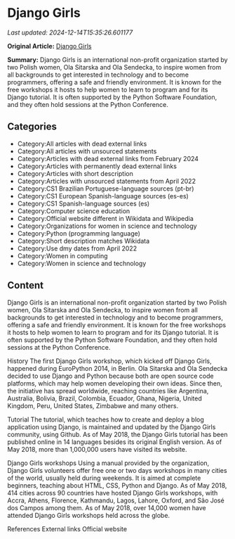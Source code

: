 # Django Girls

_Last updated: 2024-12-14T15:35:26.601177_

**Original Article:** [Django Girls](https://en.wikipedia.org/wiki/Django_Girls)

**Summary:** Django Girls is an international non-profit organization started by two Polish women, Ola Sitarska and Ola Sendecka, to inspire women from all backgrounds to get interested in technology and to become programmers, offering a safe and friendly environment. It is known for the free workshops it hosts to help women to learn to program and for its Django tutorial. It is often supported by the Python Software Foundation, and they often hold sessions at the Python Conference.

## Categories
- Category:All articles with dead external links
- Category:All articles with unsourced statements
- Category:Articles with dead external links from February 2024
- Category:Articles with permanently dead external links
- Category:Articles with short description
- Category:Articles with unsourced statements from April 2022
- Category:CS1 Brazilian Portuguese-language sources (pt-br)
- Category:CS1 European Spanish-language sources (es-es)
- Category:CS1 Spanish-language sources (es)
- Category:Computer science education
- Category:Official website different in Wikidata and Wikipedia
- Category:Organizations for women in science and technology
- Category:Python (programming language)
- Category:Short description matches Wikidata
- Category:Use dmy dates from April 2022
- Category:Women in computing
- Category:Women in science and technology

## Content

Django Girls is an international non-profit organization started by two Polish women, Ola Sitarska and Ola Sendecka, to inspire women from all backgrounds to get interested in technology and to become programmers, offering a safe and friendly environment. It is known for the free workshops it hosts to help women to learn to program and for its Django tutorial. It is often supported by the Python Software Foundation, and they often hold sessions at the Python Conference.

History
The first Django Girls workshop, which kicked off Django Girls, happened during EuroPython 2014, in Berlin.  Ola Sitarska and Ola Sendecka decided to use Django and Python because both are open source code platforms, which may help women developing their own ideas. Since then, the initiative has spread worldwide, reaching countries like Argentina, Australia, Bolivia, Brazil, Colombia, Ecuador, Ghana, Nigeria, United Kingdom, Peru, United States, Zimbabwe and many others.

Tutorial
The tutorial, which teaches how to create and deploy a blog application using Django, is maintained and updated by the Django Girls community, using  Github. As of May 2018, the Django Girls tutorial has been published online in 14 languages besides its original English version. As of May 2018, more than 1,000,000 users have visited its website.

Django Girls workshops
Using a manual provided by the organization, Django Girls volunteers offer free one or two days workshops in many cities of the world, usually held during weekends. It is aimed at complete beginners, teaching about HTML, CSS, Python and Django. As of May 2018, 414 cities across 90 countries have hosted Django Girls workshops, with Accra, Athens, Florence, Kathmandu, Lagos, Lahore, Oxford, and São José dos Campos among them. As of May 2018, over 14,000 women have attended Django Girls workshops held across the globe.

References
External links
Official website